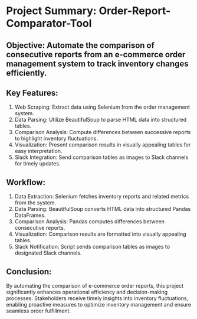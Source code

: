 # Project Summary: Order-Report-Comparator-Tool

## Objective: Automate the comparison of consecutive reports from an e-commerce order management system to track inventory changes efficiently.

## Key Features: 
1. Web Scraping: Extract data using Selenium from the order management system.
2. Data Parsing: Utilize BeautifulSoup to parse HTML data into structured tables.
3. Comparison Analysis: Compute differences between successive reports to highlight inventory fluctuations.
4. Visualization: Present comparison results in visually appealing tables for easy interpretation.
5. Slack Integration: Send comparison tables as images to Slack channels for timely updates.

## Workflow:
1. Data Extraction: Selenium fetches inventory reports and related metrics from the system.
2. Data Parsing: BeautifulSoup converts HTML data into structured Pandas DataFrames.
3. Comparison Analysis: Pandas computes differences between consecutive reports.
4. Visualization: Comparison results are formatted into visually appealing tables.
5. Slack Notification: Script sends comparison tables as images to designated Slack channels.

## Conclusion:
By automating the comparison of e-commerce order reports, this project significantly enhances operational efficiency and decision-making processes. Stakeholders receive timely insights into inventory fluctuations, enabling proactive measures to optimize inventory management and ensure seamless order fulfillment.
